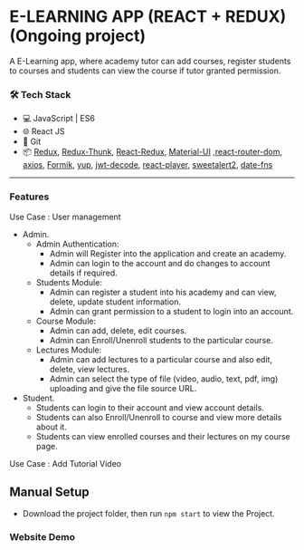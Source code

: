 # E-LEARNING APP (REACT + REDUX) (Ongoing project)    

A E-Learning app, where academy tutor can add courses, register students to courses and students can view the course if tutor granted permission.

### 🛠️ Tech Stack

- 💻 JavaScript | ES6
- 🌐 React JS
- 🔧 Git 
- 📦 [Redux](https://github.com/reduxjs/redux), [Redux-Thunk](https://github.com/reduxjs/redux-thunk), [React-Redux](https://github.com/reduxjs/react-redux), [Material-UI](https://github.com/mui-org/material-ui) ,[react-router-dom](https://www.npmjs.com/package/react-router-dom), [axios](https://www.npmjs.com/package/axios), [Formik](https://github.com/formium/formik), [yup](https://github.com/jquense/yup), [jwt-decode](https://github.com/auth0/jwt-decode), [react-player](https://github.com/CookPete/react-player), [sweetalert2](https://sweetalert2.github.io/), [date-fns](https://github.com/date-fns/date-fns)

---
### Features

Use Case : User management 

- Admin.
  - Admin Authentication:
    - Admin will Register into the application and create an academy.
    - Admin can login to the account and do changes to account details if required.
  - Students Module: 
    - Admin can register a student into his academy and can view, delete, update student information.
    - Admin can grant permission to a student to login into an account.
  - Course Module:
    - Admin can add, delete, edit courses.
    - Admin can Enroll/Unenroll students to the particular course.
  - Lectures Module:
    - Admin can add lectures to a particular course and also edit, delete, view lectures.
    - Admin can select the type of file (video, audio, text, pdf, img) uploading and give the file source URL.
- Student.
  - Students can login to their account and view account details.
  - Students can also Enroll/Unenroll to course and view more details about it.
  - Students can view enrolled courses and their lectures on my course page.
    
Use Case : Add Tutorial Video
 

## Manual Setup
- Download the project folder, then run `npm start` to view the Project.

### Website Demo
